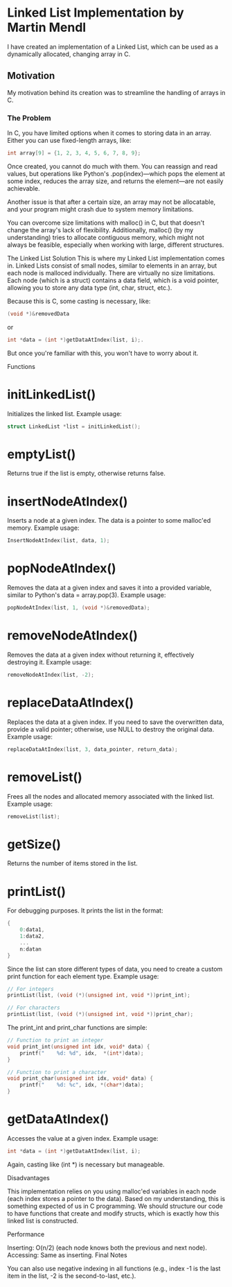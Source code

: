 # Linked List Implementation by Martin Mendl

I have created an implementation of a Linked List, which can be used as a dynamically allocated, changing array in C.

## Motivation

My motivation behind its creation was to streamline the handling of arrays in C.

### The Problem

In C, you have limited options when it comes to storing data in an array. Either you can use fixed-length arrays, like:

```c
int array[9] = {1, 2, 3, 4, 5, 6, 7, 8, 9};
```

Once created, you cannot do much with them. You can reassign and read values, but operations like Python's .pop(index)—which pops the element at some index, reduces the array size, and returns the element—are not easily achievable.

Another issue is that after a certain size, an array may not be allocatable, and your program might crash due to system memory limitations.

You can overcome size limitations with malloc() in C, but that doesn't change the array's lack of flexibility. Additionally, malloc() (by my understanding) tries to allocate contiguous memory, which might not always be feasible, especially when working with large, different structures.

The Linked List Solution
This is where my Linked List implementation comes in. Linked Lists consist of small nodes, similar to elements in an array, but each node is malloced individually. There are virtually no size limitations. Each node (which is a struct) contains a data field, which is a void pointer, allowing you to store any data type (int, char, struct, etc.).

Because this is C, some casting is necessary, like:
```c
(void *)&removedData
```
or

```c
int *data = (int *)getDataAtIndex(list, i);. 
```

But once you're familiar with this, you won't have to worry about it.

Functions

# initLinkedList()
Initializes the linked list.
Example usage:

```c
struct LinkedList *list = initLinkedList();
```

# emptyList()
Returns true if the list is empty, otherwise returns false.

# insertNodeAtIndex()
Inserts a node at a given index. The data is a pointer to some malloc'ed memory. Example usage:
```c
InsertNodeAtIndex(list, data, 1);
```

# popNodeAtIndex()
Removes the data at a given index and saves it into a provided variable, similar to Python's data = array.pop(3).
Example usage:

```c
popNodeAtIndex(list, 1, (void *)&removedData);
```

# removeNodeAtIndex()
Removes the data at a given index without returning it, effectively destroying it. Example usage:

```c
removeNodeAtIndex(list, -2);
```

# replaceDataAtIndex()
Replaces the data at a given index. If you need to save the overwritten data, provide a valid pointer; otherwise, use NULL to destroy the original data.
Example usage:

```c
replaceDataAtIndex(list, 3, data_pointer, return_data);
```

# removeList()
Frees all the nodes and allocated memory associated with the linked list.
Example usage:

```c
removeList(list);
```

# getSize()
Returns the number of items stored in the list.

# printList()
For debugging purposes. It prints the list in the format:

```c
{
    0:data1,
    1:data2,
    ...
    n:datan
}
```

Since the list can store different types of data, you need to create a custom print function for each element type.
Example usage:

```c
// For integers
printList(list, (void (*)(unsigned int, void *))print_int);

// For characters
printList(list, (void (*)(unsigned int, void *))print_char);

```

The print_int and print_char functions are simple:

```c
// Function to print an integer
void print_int(unsigned int idx, void* data) {
    printf("    %d: %d", idx,  *(int*)data);
}

// Function to print a character
void print_char(unsigned int idx, void* data) {
    printf("    %d: %c", idx, *(char*)data);
}

```

# getDataAtIndex()
Accesses the value at a given index.
Example usage:

```c
int *data = (int *)getDataAtIndex(list, i);
```

Again, casting like (int *) is necessary but manageable.

Disadvantages

This implementation relies on you using malloc'ed variables in each node (each index stores a pointer to the data). Based on my understanding, this is something expected of us in C programming. We should structure our code to have functions that create and modify structs, which is exactly how this linked list is constructed.

Performance

Inserting: O(n/2) (each node knows both the previous and next node).
Accessing: Same as inserting.
Final Notes

You can also use negative indexing in all functions (e.g., index -1 is the last item in the list, -2 is the second-to-last, etc.).